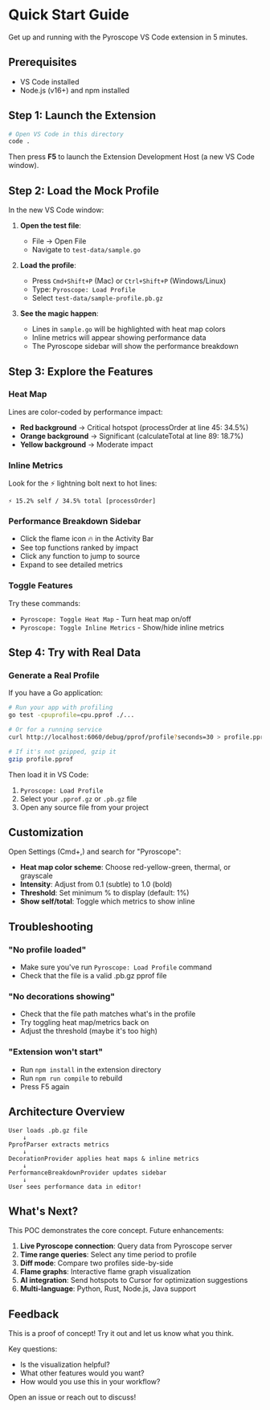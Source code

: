 # Quick Start Guide

Get up and running with the Pyroscope VS Code extension in 5 minutes.

## Prerequisites

- VS Code installed
- Node.js (v16+) and npm installed

## Step 1: Launch the Extension

```bash
# Open VS Code in this directory
code .
```

Then press **F5** to launch the Extension Development Host (a new VS Code window).

## Step 2: Load the Mock Profile

In the new VS Code window:

1. **Open the test file**:
   - File → Open File
   - Navigate to `test-data/sample.go`

2. **Load the profile**:
   - Press `Cmd+Shift+P` (Mac) or `Ctrl+Shift+P` (Windows/Linux)
   - Type: `Pyroscope: Load Profile`
   - Select `test-data/sample-profile.pb.gz`

3. **See the magic happen**:
   - Lines in `sample.go` will be highlighted with heat map colors
   - Inline metrics will appear showing performance data
   - The Pyroscope sidebar will show the performance breakdown

## Step 3: Explore the Features

### Heat Map
Lines are color-coded by performance impact:
- **Red background** → Critical hotspot (processOrder at line 45: 34.5%)
- **Orange background** → Significant (calculateTotal at line 89: 18.7%)
- **Yellow background** → Moderate impact

### Inline Metrics
Look for the ⚡ lightning bolt next to hot lines:
```
⚡ 15.2% self / 34.5% total [processOrder]
```

### Performance Breakdown Sidebar
- Click the flame icon 🔥 in the Activity Bar
- See top functions ranked by impact
- Click any function to jump to source
- Expand to see detailed metrics

### Toggle Features
Try these commands:
- `Pyroscope: Toggle Heat Map` - Turn heat map on/off
- `Pyroscope: Toggle Inline Metrics` - Show/hide inline metrics

## Step 4: Try with Real Data

### Generate a Real Profile

If you have a Go application:

```bash
# Run your app with profiling
go test -cpuprofile=cpu.pprof ./...

# Or for a running service
curl http://localhost:6060/debug/pprof/profile?seconds=30 > profile.pprof

# If it's not gzipped, gzip it
gzip profile.pprof
```

Then load it in VS Code:
1. `Pyroscope: Load Profile`
2. Select your `.pprof.gz` or `.pb.gz` file
3. Open any source file from your project

## Customization

Open Settings (Cmd+,) and search for "Pyroscope":

- **Heat map color scheme**: Choose red-yellow-green, thermal, or grayscale
- **Intensity**: Adjust from 0.1 (subtle) to 1.0 (bold)
- **Threshold**: Set minimum % to display (default: 1%)
- **Show self/total**: Toggle which metrics to show inline

## Troubleshooting

### "No profile loaded"
- Make sure you've run `Pyroscope: Load Profile` command
- Check that the file is a valid .pb.gz pprof file

### "No decorations showing"
- Check that the file path matches what's in the profile
- Try toggling heat map/metrics back on
- Adjust the threshold (maybe it's too high)

### "Extension won't start"
- Run `npm install` in the extension directory
- Run `npm run compile` to rebuild
- Press F5 again

## Architecture Overview

```
User loads .pb.gz file
    ↓
PprofParser extracts metrics
    ↓
DecorationProvider applies heat maps & inline metrics
    ↓
PerformanceBreakdownProvider updates sidebar
    ↓
User sees performance data in editor!
```

## What's Next?

This POC demonstrates the core concept. Future enhancements:

1. **Live Pyroscope connection**: Query data from Pyroscope server
2. **Time range queries**: Select any time period to profile
3. **Diff mode**: Compare two profiles side-by-side
4. **Flame graphs**: Interactive flame graph visualization
5. **AI integration**: Send hotspots to Cursor for optimization suggestions
6. **Multi-language**: Python, Rust, Node.js, Java support

## Feedback

This is a proof of concept! Try it out and let us know what you think.

Key questions:
- Is the visualization helpful?
- What other features would you want?
- How would you use this in your workflow?

Open an issue or reach out to discuss!
